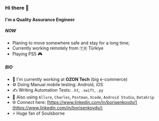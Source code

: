 ### Hi there 👋

#### I'm a Quality Assurance Engineer

##### NOW

- Planing to move somewhere safe and stay for a long time;
- Currently working remotely from 🇹🇷 Türkiye
- Playing PS5 🎮

##### BIO

- 🏢 I'm currently working at **OZON Tech** (big e-commerce)
- ⚙️ Doing Manual mobile testing: Android, iOS
- ✍️ Writing Automation Tests: `.kt`, `.swift`, `.py`
- 🤏 Also using `Allure`, `Charles`, `Postman`, `Xcode`, `Android Studio`, `DataGrip`
- 🌐 Connect here: [https://www.linkedin.com/in/borisenkovdv/](https://www.linkedin.com/in/borisenkovdv/)
- ⚡️ Huge fan of Soulsborne
